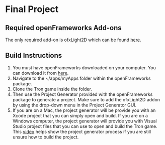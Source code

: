 # Final Project

## Required openFrameworks Add-ons
The only required add-on is ofxLight2D which can be found [here](https://github.com/bakercp/ofxLight2D).

## Build Instructions
1. You must have openFrameworks downloaded on your computer. You can download it from [here](https://openframeworks.cc/download/).
2. Navigate to the ~/apps/myApps folder within the openFrameworks package.
3. Clone the Tron game inside the folder.
4. Then use the Project Generator provided with the openFrameworks package to generate a project. Make sure to add the 
ofxLight2D addon by using the drop-down menu in the Project Generator GUI.
5. If you are on a Mac, the project generator will be provide you with an Xcode project that you can simply open and build. If you are
on a Windows computer, the project generator will provide you with Visual Studio project files that you can use to open and build
the Tron game. This [video](https://www.youtube.com/watch?v=hdH5DAYYU0w) helps show the project generator process if you are 
still unsure how to build the project.
